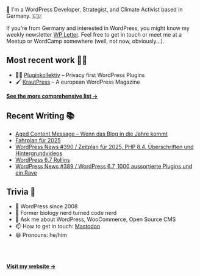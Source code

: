 👋 I'm a WordPress Developer, Strategist, and Climate Activist based in Germany. 🇪🇺

If you're from Germany and interested in WordPress, you might know my weekly newsletter [WP Letter](https://wpletter.de/). Feel free to get in touch or meet me at a Meetup or WordCamp somewhere (well, not now, obviously...).


## Most recent work 👷‍♂️

- 👨‍💻 [Pluginkollektiv](https://github.com/pluginkollektiv) – Privacy first WordPress Plugins
- 🖌️ [KrautPress](https://kraut.press) – A european WordPress Magazine

**[See the more comprehensive list &rarr;](https://simonkraft.com/what-i-do)**


## Recent Writing 📚

<!-- BLOG-POST-LIST:START -->
- [Aged Content Message – Wenn das Blog in die Jahre kommt](https://krautpress.de/2024/aged-content-message/)
- [Fahrplan für 2025](https://www.wppodcast.de/podcast/fahrplan-fuer-2025/)
- [WordPress News #390 / Zeitplan für 2025, PHP 8.4, Überschriften und Hintergrundvideos](https://feed.kraut.press/link/14399/16897778/390)
- [WordPress 6.7 Rollins](https://www.wppodcast.de/podcast/wordpress-6-7-rollins/)
- [WordPress News #389 / WordPress 6.7, 1000 aussortierte Plugins und ein Rave](https://feed.kraut.press/link/14399/16889546/389)
<!-- BLOG-POST-LIST:END -->


## Trivia 🤪

- 👴 WordPress since 2008
- 🌱 Former biology nerd turned code nerd
- 💬 Ask me about WordPress, WooCommerce, Open Source CMS
- 📫 How to get in touch: [Mastodon](https://dewp.space/@simon)
- 😄 Pronouns: he/him

<br/><br/><br/>
**[Visit my website &rarr;](https://simonkraft.com/hi)**